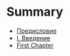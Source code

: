 # Summary

* [Предисловие](README.md)
* [I. Введение](introduction.md)
* [First Chapter](chapter1.md)


